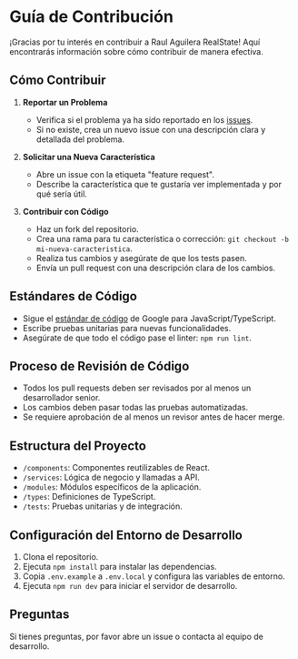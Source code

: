 # Guía de Contribución

¡Gracias por tu interés en contribuir a Raul Aguilera RealState! Aquí encontrarás información sobre cómo contribuir de manera efectiva.

## Cómo Contribuir

1. **Reportar un Problema**
   - Verifica si el problema ya ha sido reportado en los [issues](https://github.com/halvarez22/raul-aguilera-realstate/issues).
   - Si no existe, crea un nuevo issue con una descripción clara y detallada del problema.

2. **Solicitar una Nueva Característica**
   - Abre un issue con la etiqueta "feature request".
   - Describe la característica que te gustaría ver implementada y por qué sería útil.

3. **Contribuir con Código**
   - Haz un fork del repositorio.
   - Crea una rama para tu característica o corrección: `git checkout -b mi-nueva-caracteristica`.
   - Realiza tus cambios y asegúrate de que los tests pasen.
   - Envía un pull request con una descripción clara de los cambios.

## Estándares de Código

- Sigue el [estándar de código](https://google.github.io/styleguide/jsguide.html) de Google para JavaScript/TypeScript.
- Escribe pruebas unitarias para nuevas funcionalidades.
- Asegúrate de que todo el código pase el linter: `npm run lint`.

## Proceso de Revisión de Código

- Todos los pull requests deben ser revisados por al menos un desarrollador senior.
- Los cambios deben pasar todas las pruebas automatizadas.
- Se requiere aprobación de al menos un revisor antes de hacer merge.

## Estructura del Proyecto

- `/components`: Componentes reutilizables de React.
- `/services`: Lógica de negocio y llamadas a API.
- `/modules`: Módulos específicos de la aplicación.
- `/types`: Definiciones de TypeScript.
- `/tests`: Pruebas unitarias y de integración.

## Configuración del Entorno de Desarrollo

1. Clona el repositorio.
2. Ejecuta `npm install` para instalar las dependencias.
3. Copia `.env.example` a `.env.local` y configura las variables de entorno.
4. Ejecuta `npm run dev` para iniciar el servidor de desarrollo.

## Preguntas

Si tienes preguntas, por favor abre un issue o contacta al equipo de desarrollo.

